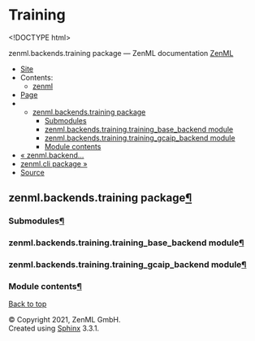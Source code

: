 # Training

&lt;!DOCTYPE html&gt;

zenml.backends.training package — ZenML documentation  [ZenML](https://github.com/zenml-io/zenml/tree/2b2ef42152bc47c393e786e6d22bc48c6db84316/docs/sphinx_docs/_build/html/index.html)

*  [Site](https://github.com/zenml-io/zenml/tree/2b2ef42152bc47c393e786e6d22bc48c6db84316/docs/sphinx_docs/_build/html/index.html)
  * Contents:
    * [zenml](https://github.com/zenml-io/zenml/tree/2b2ef42152bc47c393e786e6d22bc48c6db84316/docs/sphinx_docs/_build/html/modules.html)
*  [Page](zenml.backends.training.md)
  * * [zenml.backends.training package](zenml.backends.training.md)
      * [Submodules](zenml.backends.training.md#submodules)
      * [zenml.backends.training.training\_base\_backend module](zenml.backends.training.md#zenml-backends-training-training-base-backend-module)
      * [zenml.backends.training.training\_gcaip\_backend module](zenml.backends.training.md#zenml-backends-training-training-gcaip-backend-module)
      * [Module contents](zenml.backends.training.md#module-contents)
* [ « zenml.backend...](zenml.backends.processing.md)
* [ zenml.cli package »](../zenml.cli.md)
*  [Source](https://github.com/zenml-io/zenml/tree/2b2ef42152bc47c393e786e6d22bc48c6db84316/docs/sphinx_docs/_build/html/_sources/zenml.backends.training.rst.txt)

## zenml.backends.training package[¶](zenml.backends.training.md#zenml-backends-training-package)

### Submodules[¶](zenml.backends.training.md#submodules)

### zenml.backends.training.training\_base\_backend module[¶](zenml.backends.training.md#zenml-backends-training-training-base-backend-module)

### zenml.backends.training.training\_gcaip\_backend module[¶](zenml.backends.training.md#zenml-backends-training-training-gcaip-backend-module)

### Module contents[¶](zenml.backends.training.md#module-contents)

 [Back to top](zenml.backends.training.md)

 © Copyright 2021, ZenML GmbH.  
 Created using [Sphinx](http://sphinx-doc.org/) 3.3.1.  



